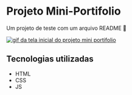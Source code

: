# Projeto Mini-Portifolio
Um projeto de teste com um arquivo README 🚀

[<img src="./tela inicial.gif" alt="gif da tela inicial do projeto mini portifolio">](https://michelcard.github.io/miniportif-lio/)

## Tecnologias utilizadas 
- HTML
- CSS
- JS 


